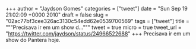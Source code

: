 
+++
author = "Jaydson Gomes"
categories = ["tweet"]
date = "Sun Sep 19 21:02:09 +0000 2010"
draft = false
slug = "02ac77bf3cee326ac3130c54edd62e0539700569"
tags = ["tweet"]
title = """Precisava ir em um show d..."""
tweet = true
micro = true
tweet_url = "https://twitter.com/jaydson/status/24966522688"
+++
Precisava ir em um show do Pantera hoje.
